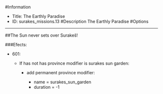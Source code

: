 #Information
 - Title: The Earthly Paradise
 - ID: surakes_missions.13
#Description
The Earthly Paradise
#Options

___
##The Sun never sets over Surakeš!

###Efects:<ul><li>601:</li><ul><li>If has not has province modifier is surakes sun garden:</li><ul><li>add permanent province modifier:</li><ul><li>name = surakes_sun_garden</li><li>duration = -1</li></ul></ul></ul></ul>
